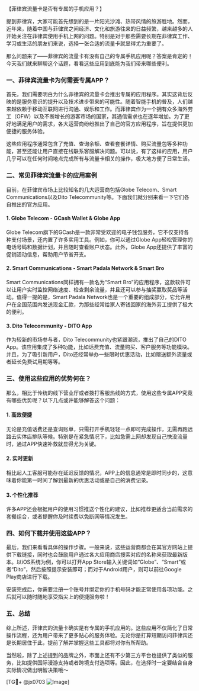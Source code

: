 【菲律宾流量卡是否有专属的手机应用？】

提到菲律宾，大家可能首先想到的是一片阳光沙滩、热带风情的旅游胜地。然而，近年来，随着中国与菲律宾之间经济、文化和旅游往来的日益频繁，越来越多的人开始关注在菲律宾使用手机上网的问题。特别是对于那些需要长期在菲律宾工作、学习或生活的朋友们来说，选择一张合适的流量卡就显得尤为重要了。

那么问题来了——菲律宾的流量卡有没有自己的专属手机应用呢？答案是肯定的！今天我们就来聊聊这个话题，看看这些应用到底能为我们带来哪些便利。

### 一、菲律宾流量卡为何需要专属APP？

首先，我们需要明白为什么菲律宾的流量卡会推出专属的应用程序。其实这背后反映的是服务意识的提升以及技术进步带来的可能性。随着智能手机的普及，人们越来越依赖于移动互联网进行沟通、娱乐和工作。而菲律宾作为一个拥有众多海外劳工（OFW）以及不断增长的游客市场的国家，其通信需求也在逐年增加。为了更好地满足用户的需求，各大运营商纷纷推出了自己的官方应用程序，旨在提供更加便捷的服务体验。

这些应用程序通常包含了充值、查询余额、查看套餐详情、购买流量包等多种功能，甚至还能让用户直接在线联系客服解决问题。可以说，有了这样的应用，用户几乎可以在任何时间地点完成所有与流量卡相关的操作，极大地方便了日常生活。

### 二、常见菲律宾流量卡的应用案例

目前，在菲律宾市场上比较知名的几大运营商包括Globe Telecom、Smart Communications以及Dito Telecommunity等。下面我们就分别来看一下它们各自推出的官方应用。

#### 1. Globe Telecom - GCash Wallet & Globe App
Globe Telecom旗下的GCash是一款非常受欢迎的电子钱包服务，它不仅支持各种支付场景，还内置了许多实用工具。例如，你可以通过Globe App轻松管理你的电话号码和数据计划，并且随时查看账户状态。此外，Globe App还提供了丰富的促销活动信息，帮助用户节省开支。

#### 2. Smart Communications - Smart Padala Network & Smart Bro
Smart Communications同样拥有一款名为“Smart Bro”的应用程序，这款软件可以让用户实时监控网络速度、检查剩余流量，并且还可以参与抽奖赢取奖品等活动。值得一提的是，Smart Padala Network也是一个重要的组成部分，它允许用户在全国范围内发送现金汇款，为那些经常给家人寄钱回家的海外劳工提供了极大的便利。

#### 3. Dito Telecommunity - DITO App
作为较新的市场参与者，Dito Telecommunity也紧跟潮流，推出了自己的DITO App。该应用集成了多种功能，比如话费充值、流量购买、客户服务等功能模块。并且，为了吸引新用户，Dito还经常举办一些限时优惠活动，比如赠送额外流量或者延长免费试用期等等。

### 三、使用这些应用的优势何在？

那么，相比于传统的线下营业厅或者拨打客服热线的方式，使用这些专属APP究竟有哪些优势呢？以下几点或许能够解答这个问题：

#### 1. 高效便捷
无论是充值话费还是查询账单，只需打开手机轻轻一点即可完成操作，无需再跑远路去实体店排队等候。特别是在紧急情况下，比如急需上网却发现自己快没流量时，通过APP快速补救就显得尤为关键。

#### 2. 实时更新
相比起人工客服可能存在延迟反馈的情况，APP上的信息通常是即时同步的，这意味着你能第一时间了解到最新的优惠活动或是自己的消费记录。

#### 3. 个性化推荐
许多APP还会根据用户的使用习惯推送个性化的建议，比如推荐更适合当前需求的套餐组合，或者提醒你及时续费以免断网等情况发生。

### 四、如何下载并使用这些APP？

最后，我们来看看具体的操作步骤。一般来说，这些运营商都会在其官方网站上提供下载链接，同时也会鼓励用户通过各大应用商店搜索对应的名称来获取最新版本。以iOS系统为例，你可以打开App Store输入关键词如“Globe”、“Smart”或者“Dito”，然后按照提示安装即可；而对于Android用户，则可以前往Google Play商店进行下载。

安装完成后，你需要注册一个账号并绑定你的手机号码才能正常使用各项功能。之后就可以随时随地享受指尖上的便捷服务啦！

### 五、总结

综上所述，菲律宾的流量卡确实是有专属的手机应用的。这些应用不仅简化了日常操作流程，还为用户带来了更多贴心的服务体验。无论你是打算短期访问菲律宾还是长期居住于此，提前了解并掌握这些工具都将对你有所帮助。

当然啦，除了上述提到的品牌之外，市面上还有不少第三方平台也提供了类似的服务，比如提供国际漫游支持或者跨境支付选项等。因此，在选择时一定要结合自身实际情况做出明智决策哦～

[TG💪+ @jx0703 ![Image](https://github.com/user-attachments/assets/dbca1d08-cadb-493c-b0ec-ad6f7a83f270)]